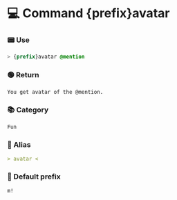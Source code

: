 # 💻 Command {prefix}avatar

### 📟 Use
```css
> {prefix}avatar @mention
```

### 🟢 Return
```md
You get avatar of the @mention.
```

### 📚 Category
```md
Fun
```

### 📜 Alias
```md
> avatar <
```

### 🤖 Default prefix
```css
m!
```